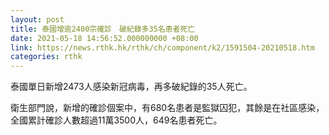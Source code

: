 ```yaml
---
layout: post
title: 泰國增逾2400宗確診　破紀錄多35名患者死亡
date: 2021-05-18 14:56:52.000000000 +08:00
link: https://news.rthk.hk/rthk/ch/component/k2/1591504-20210518.htm
categories: rthk
---
```


泰國單日新增2473人感染新冠病毒，再多破紀錄的35人死亡。

衛生部門說，新增的確診個案中，有680名患者是監獄囚犯，其餘是在社區感染，全國累計確診人數超過11萬3500人，649名患者死亡。
